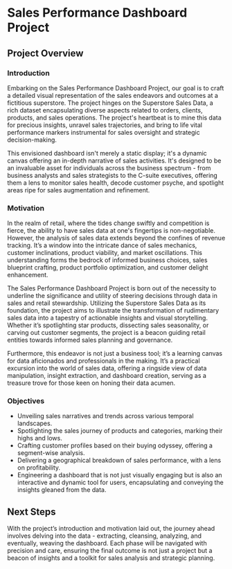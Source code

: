 # Sales Performance Dashboard Project

## Project Overview

### Introduction
Embarking on the Sales Performance Dashboard Project, our goal is to craft a detailed visual representation of the sales endeavors and outcomes at a fictitious superstore. The project hinges on the Superstore Sales Data, a rich dataset encapsulating diverse aspects related to orders, clients, products, and sales operations. The project's heartbeat is to mine this data for precious insights, unravel sales trajectories, and bring to life vital performance markers instrumental for sales oversight and strategic decision-making.

This envisioned dashboard isn't merely a static display; it's a dynamic canvas offering an in-depth narrative of sales activities. It's designed to be an invaluable asset for individuals across the business spectrum - from business analysts and sales strategists to the C-suite executives, offering them a lens to monitor sales health, decode customer psyche, and spotlight areas ripe for sales augmentation and refinement.

### Motivation
In the realm of retail, where the tides change swiftly and competition is fierce, the ability to have sales data at one's fingertips is non-negotiable. However, the analysis of sales data extends beyond the confines of revenue tracking. It’s a window into the intricate dance of sales mechanics, customer inclinations, product viability, and market oscillations. This understanding forms the bedrock of informed business choices, sales blueprint crafting, product portfolio optimization, and customer delight enhancement.

The Sales Performance Dashboard Project is born out of the necessity to underline the significance and utility of steering decisions through data in sales and retail stewardship. Utilizing the Superstore Sales Data as its foundation, the project aims to illustrate the transformation of rudimentary sales data into a tapestry of actionable insights and visual storytelling. Whether it’s spotlighting star products, dissecting sales seasonality, or carving out customer segments, the project is a beacon guiding retail entities towards informed sales planning and governance.

Furthermore, this endeavor is not just a business tool; it’s a learning canvas for data aficionados and professionals in the making. It’s a practical excursion into the world of sales data, offering a ringside view of data manipulation, insight extraction, and dashboard creation, serving as a treasure trove for those keen on honing their data acumen.

### Objectives
- Unveiling sales narratives and trends across various temporal landscapes.
- Spotlighting the sales journey of products and categories, marking their highs and lows.
- Crafting customer profiles based on their buying odyssey, offering a segment-wise analysis.
- Delivering a geographical breakdown of sales performance, with a lens on profitability.
- Engineering a dashboard that is not just visually engaging but is also an interactive and dynamic tool for users, encapsulating and conveying the insights gleaned from the data.

## Next Steps
With the project’s introduction and motivation laid out, the journey ahead involves delving into the data - extracting, cleansing, analyzing, and eventually, weaving the dashboard. Each phase will be navigated with precision and care, ensuring the final outcome is not just a project but a beacon of insights and a toolkit for sales analysis and strategic planning.
